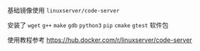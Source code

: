 
基础镜像使用 `linuxserver/code-server` 

安装了 `wget` `g++` `make` `gdb` `python3` `pip` `cmake` `gtest` 软件包

使用教程参考 https://hub.docker.com/r/linuxserver/code-server